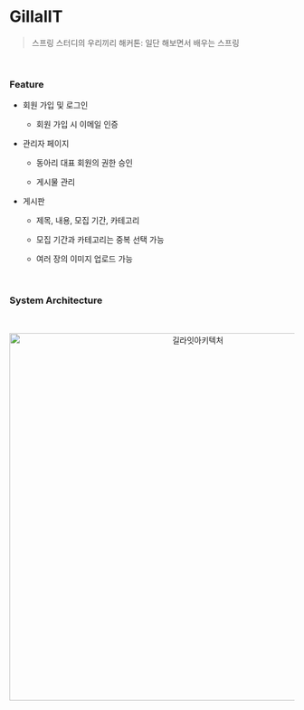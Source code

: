 # GillalIT

> 스프링 스터디의 우리끼리 해커톤: 일단 해보면서 배우는 스프링

<br>

### Feature

- 회원 가입 및 로그인

  - 회원 가입 시 이메일 인증
  
- 관리자 페이지

  - 동아리 대표 회원의 권한 승인
    
  - 게시물 관리
  
- 게시판
  
  - 제목, 내용, 모집 기간, 카테고리
    
  - 모집 기간과 카테고리는 중복 선택 가능
    
  - 여러 장의 이미지 업로드 가능
 
<br>

### System Architecture

<br><center>
<img src="https://github.com/user-attachments/assets/7cf3bd58-2495-4fe0-bb63-7ef2607b4a8c" width="650" alt="길라잇아키텍처"/>
</center>

